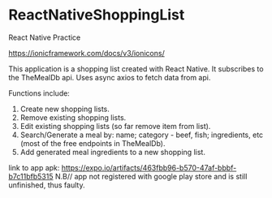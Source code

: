 # ReactNativeShoppingList
React Native Practice

https://ionicframework.com/docs/v3/ionicons/

This application is a shopping list created with React Native. 
It subscribes to the TheMealDb api. 
Uses async axios to fetch data from api.

Functions include:
1. Create new shopping lists.
2. Remove existing shopping lists.
3. Edit existing shopping lists (so far remove item from list).
4. Search/Generate a meal by: name; category - beef, fish; ingredients, etc (most of the free endpoints in TheMealDb).
5. Add generated meal ingredients to a new shopping list.


link to app apk: https://expo.io/artifacts/463fbb96-b570-47af-bbbf-b7c11bfb5315
N.B// app not registered with google play store and is still unfinished, thus faulty.

